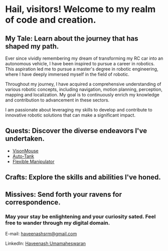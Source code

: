 # Hail, visitors! Welcome to my realm of code and creation. 

## My Tale: Learn about the journey that has shaped my path.
Ever since vividly remembering my dream of transforming my RC car into an autonomous vehicle, I have been inspired to pursue a career in robotics. This aspiration led me to pursue a master's degree in robotic engineering, where I have deeply immersed myself in the field of robotic.

Throughout my journey, I have acquired a comprehensive understanding of various robotic concepts, including navigation, motion planning, perception, mapping and localization. My goal is to continuously enrich my knowledge and contribution to advancement in these sectors.

I am passionate about leveraging my skills to develop and contribute to innovative robotic solutions that can make a significant impact.

## Quests: Discover the diverse endeavors I've undertaken.
- [VisonMouse](https://github.com/Havee005/VisionMouse)
- [Auto-Tank]()
- [Flexible Manipulator]()
## Crafts: Explore the skills and abilities I've honed.
## Missives: Send forth your ravens for correspondence.
### May your stay be enlightening and your curiosity sated. Feel free to wander through my digital domain.
E-mail: haveenashsrm@gmail.com

LinkedIn: [Haveenash Umamaheswaran](https://www.linkedin.com/in/haveenash-umamaheswaran/)
